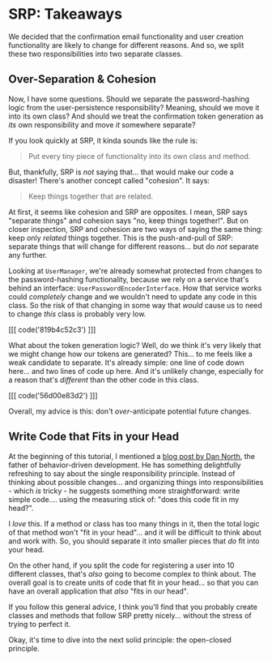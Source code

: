 # SRP: Takeaways

We decided that the confirmation email functionality and user creation functionality
are likely to change for different reasons. And so, we split these two
responsibilities into two separate classes.

## Over-Separation & Cohesion

Now, I have some questions. Should we separate the password-hashing logic from the
user-persistence responsibility? Meaning, should we move it into its own class? And
should we treat the confirmation token generation as *its* own responsibility
and move *it* somewhere separate?

If you look quickly at SRP, it kinda sounds like the rule is:

> Put every tiny piece of functionality into its own class and method.

But, thankfully, SRP is *not* saying that... that would make our code a disaster!
There's another concept called "cohesion". It says:

> Keep things together that are related.

At first, it seems like cohesion and SRP are opposites. I mean, SRP says
"separate things" and cohesion says "no, keep things together!". But on closer
inspection, SRP and cohesion are two ways of saying the same thing: keep only
*related* things together. This is the push-and-pull of SRP: separate things that
will change for different reasons... but do *not* separate any further.

Looking at `UserManager`, we're already somewhat protected from changes to the
password-hashing functionality, because we rely on a service that's behind an
interface: `UserPasswordEncoderInterface`. How that service works could *completely*
change and we wouldn't need to update any code in this class. So the risk of that
changing in some way that *would* cause us to need to change *this* class is probably
very low.

[[[ code('819b4c52c3') ]]]

What about the token generation logic? Well, do we think it's very likely
that we might change how our tokens are generated? This... to me feels like a weak
candidate to separate. It's already simple: one line of code down here... and two
lines of code up here. And it's unlikely change, especially for a reason that's
*different* than the other code in this class.

[[[ code('56d00e83d2') ]]]

Overall, my advice is this: don't *over*-anticipate potential future changes.

## Write Code that Fits in your Head

At the beginning of this tutorial, I mentioned a
[blog post by Dan North](https://dannorth.net/2021/03/16/cupid-the-back-story/amp/),
the father of behavior-driven development. He has something delightfully
refreshing to say about the single responsibility principle. Instead of thinking
about possible changes... and organizing things into responsibilities - which *is*
tricky - he suggests something more straightforward: write simple code.... using
the measuring stick of: "does this code fit in my head?".

I *love* this. If a method or class has too many things in it, then the total logic
of that method won't "fit in your head"... and it will be difficult to think about
and work with. So, you should separate it into smaller pieces that *do* fit into
your head.

On the other hand, if you split the code for registering a user into 10 different
classes, that's *also* going to become complex to think about. The overall goal
is to create units of code that fit in your head... so that you can have an
overall application that *also* "fits in our head".

If you follow this general advice, I think you'll find that you probably create
classes and methods that follow SRP pretty nicely... without the stress of trying
to perfect it.

Okay, it's time to dive into the next solid principle: the open-closed principle.
